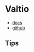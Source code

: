 # Valtio

* [docs](https://valtio.pmnd.rs/docs/introduction/getting-started)
* [github](https://github.com/pmndrs/valtio)

## Tips